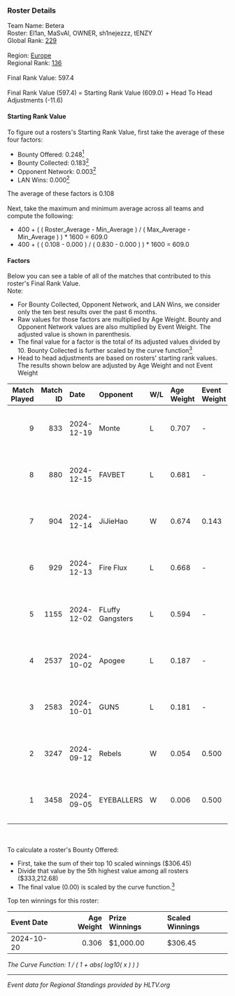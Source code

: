 ### Roster Details<br />
Team Name: Betera<br />
Roster: El1an, MaSvAl, OWNER, sh1nejezzz, tENZY<br />
Global Rank: [229](../../standings_global_2025_03_03.md)<br />
<br />
Region: [Europe]( ../../standings_europe_2025_03_03.md)<br />
Regional Rank: [136]( ../../standings_europe_2025_03_03.md)<br />
<br />
Final Rank Value:  597.4<br />
<br />
Final Rank Value (597.4) = Starting Rank Value (609.0) + Head To Head Adjustments (-11.6)<br />

#### Starting Rank Value<br />
To figure out a rosters's Starting Rank Value, first take the average of these four factors:<br />
- Bounty Offered: 0.248[<sup>1</sup>](#table2)
- Bounty Collected: 0.183[<sup>2</sup>](#table1)
- Opponent Network: 0.003[<sup>2</sup>](#table1)
- LAN Wins: 0.000[<sup>2</sup>](#table1)

The average of these factors is 0.108<br />
<br />
Next, take the maximum and minimum average across all teams and compute the following:<br />
- 400 + ( ( Roster_Average - Min_Average ) / ( Max_Average - Min_Average ) ) * 1600 = 609.0
- 400 + ( ( 0.108 - 0.000 ) / ( 0.830 - 0.000 ) ) * 1600 = 609.0


#### Factors<br />
Below you can see a table of all of the matches that contributed to this roster's Final Rank Value.<br />
Note:<br />

- For Bounty Collected, Opponent Network, and LAN Wins, we consider only the ten best results over the past 6 months.
- Raw values for those factors are multiplied by Age Weight. Bounty and Opponent Network values are also multiplied by Event Weight. The adjusted value is shown in parenthesis.
- The final value for a factor is the total of its adjusted values divided by 10. Bounty Collected is further scaled by the curve function[<sup>3</sup>](#curveFunction)
- Head to head adjustments are based on rosters' starting rank values. The results shown below are adjusted by Age Weight and not Event Weight
<span id="table1"></span><br />


| Match Played | Match ID | Date       | Opponent         | W/L | Age Weight | Event Weight | Bounty Collected | Opponent Network | LAN Wins  | H2H Adj. | Roster                                     |
| -: | -: | :- | :- | :- | :- | :- | :- | :- | :- | -: | :- |
|            9 |      833 | 2024-12-19 | Monte            | L   | 0.707      | -            | -                | -                | -         |    -5.15 | El1an, MaSvAl, OWNER, sh1nejezzz, tENZY    |
|            8 |      880 | 2024-12-15 | FAVBET           | L   | 0.681      | -            | -                | -                | -         |    -5.43 | El1an, MaSvAl, OWNER, sh1nejezzz, supra    |
|            7 |      904 | 2024-12-14 | JiJieHao         | W   | 0.674      | 0.143        | 0.000 (0.000)    | 0.258 (0.025)    | 0 (0.000) |    12.01 | El1an, MaSvAl, OWNER, sh1nejezzz, supra    |
|            6 |      929 | 2024-12-13 | Fire Flux        | L   | 0.668      | -            | -                | -                | -         |    -4.32 | El1an, MaSvAl, OWNER, sh1nejezzz, supra    |
|            5 |     1155 | 2024-12-02 | FLuffy Gangsters | L   | 0.594      | -            | -                | -                | -         |    -6.85 | El1an, MaSvAl, OWNER, sh1nejezzz, tENZY    |
|            4 |     2537 | 2024-10-02 | Apogee           | L   | 0.187      | -            | -                | -                | -         |    -2.28 | El1an, MaSvAl, OWNER, sh1nejezzz, tripex17 |
|            3 |     2583 | 2024-10-01 | GUN5             | L   | 0.181      | -            | -                | -                | -         |    -0.76 | El1an, MaSvAl, OWNER, sh1nejezzz, tripex17 |
|            2 |     3247 | 2024-09-12 | Rebels           | W   | 0.054      | 0.500        | 0.008 (0.000)    | 0.309 (0.008)    | 0 (0.000) |     1.08 | El1an, MaSvAl, OWNER, sh1nejezzz, supra    |
|            1 |     3458 | 2024-09-05 | EYEBALLERS       | W   | 0.006      | 0.500        | 0.019 (0.000)    | 0.362 (0.001)    | 0 (0.000) |     0.14 | El1an, MaSvAl, OWNER, sh1nejezzz, supra    |

<br />
<span id="table2"></span><br />
To calculate a roster's Bounty Offered:<br />

- First, take the sum of their top 10 scaled winnings ($306.45)
- Divide that value by the 5th highest value among all rosters ($333,212.68)
- The final value (0.00) is scaled by the curve function.[<sup>3</sup>](#curveFunction)

Top ten winnings for this roster:<br />

| Event Date | Age Weight | Prize Winnings | Scaled Winnings |
| :- | -: | :- | :- |
| 2024-10-20 |      0.306 | $1,000.00      | $306.45         |


<span id="curveFunction"></span>_The Curve Function: 1 / ( 1 + abs( log10( x ) ) )_<br />

---
_Event data for Regional Standings provided by HLTV.org_<br />
